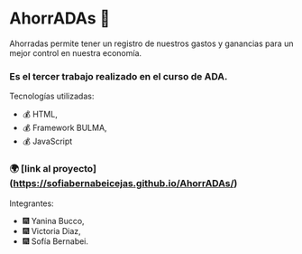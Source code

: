 # AhorrADAs 💸

Ahorradas permite tener un registro de nuestros gastos y ganancias para un mejor control en nuestra economía.

### Es el tercer trabajo realizado en el curso de ADA.

Tecnologías utilizadas:

- 💰 HTML,
- 💰 Framework BULMA,
- 💰 JavaScript

### 🌍 [link al proyecto] (https://sofiabernabeicejas.github.io/AhorrADAs/)

Integrantes:

- 🎆 Yanina Bucco,
- 🎆 Victoria Diaz,
- 🎆 Sofía Bernabei.
